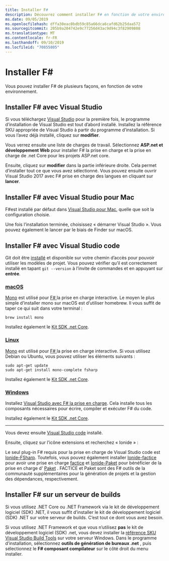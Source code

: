 ```yaml
---
title: Installer F#
description: Découvrez comment installer F# en fonction de votre environnement.
ms.date: 09/05/2019
ms.openlocfilehash: dffa30eac0bdb59c85a66dca6cafd62b25daa572
ms.sourcegitcommit: 205b9a204742e9c77256d43ac9d94c3f82909808
ms.translationtype: MT
ms.contentlocale: fr-FR
ms.lasthandoff: 09/10/2019
ms.locfileid: "70855805"
---
```

# <a name="install-f"></a>Installer F\#

Vous pouvez installer F# de plusieurs façons, en fonction de votre environnement.

## <a name="install-f-with-visual-studio"></a>Installer F# avec Visual Studio

Si vous téléchargez [Visual Studio](https://visualstudio.microsoft.com/vs/?utm_medium=microsoft&utm_source=docs.microsoft.com&utm_campaign=inline+link) pour la première fois, le programme d’installation de Visual Studio est tout d’abord installé. Installez la référence SKU appropriée de Visual Studio à partir du programme d’installation. Si vous l’avez déjà installé, cliquez sur **modifier**.

Vous verrez ensuite une liste de charges de travail. Sélectionnez **ASP.net et développement Web** pour installer F# la prise en charge et la prise en charge de .net Core pour les projets ASP.net core.

Ensuite, cliquez sur **modifier** dans la partie inférieure droite.  Cela permet d’installer tout ce que vous avez sélectionné. Vous pouvez ensuite ouvrir Visual Studio 2017 avec F# prise en charge des langues en cliquant sur **lancer**.

## <a name="install-f-with-visual-studio-for-mac"></a>Installer F# avec Visual Studio pour Mac

F#est installé par défaut dans [Visual Studio pour Mac](https://visualstudio.microsoft.com/vs/mac/?utm_medium=microsoft&utm_source=docs.microsoft.com&utm_campaign=inline+link), quelle que soit la configuration choisie.

Une fois l’installation terminée, choisissez « démarrer Visual Studio ». Vous pouvez également le lancer par le biais de Finder sur macOS.

## <a name="install-f-with-visual-studio-code"></a>Installer F# avec Visual Studio code

Git doit être [installé](https://git-scm.com/download) et disponible sur votre chemin d’accès pour pouvoir utiliser les modèles de projet. Vous pouvez vérifier qu’il est correctement installé en tapant `git --version` à l’invite de commandes et en appuyant sur **entrée**.

### <a name="macostabmacos"></a>[macOS](#tab/macos)

[Mono](https://www.mono-project.com) est utilisé pour [ F# ](../tutorials/fsharp-interactive/index.md) la prise en charge interactive. Le moyen le plus simple d’installer mono sur macOS est d’utiliser homebrew. Il vous suffit de taper ce qui suit dans votre terminal :

```console
brew install mono
```

Installez également le [Kit SDK .net Core](https://dotnet.microsoft.com/download).

### <a name="linuxtablinux"></a>[Linux](#tab/linux)

[Mono](https://www.mono-project.com) est utilisé pour [ F# ](../tutorials/fsharp-interactive/index.md) la prise en charge interactive. Si vous utilisez Debian ou Ubuntu, vous pouvez utiliser les éléments suivants :

```console
sudo apt-get update
sudo apt-get install mono-complete fsharp
```

Installez également le [Kit SDK .net Core](https://dotnet.microsoft.com/download).

### <a name="windowstabwindows"></a>[Windows](#tab/windows)

Installez [Visual Studio avec F# la prise en charge](#install-f-with-visual-studio). Cela installe tous les composants nécessaires pour écrire, compiler et exécuter F# du code.

Installez également le [Kit SDK .net Core](https://dotnet.microsoft.com/download).

---

Vous devez ensuite [Visual Studio code](https://code.visualstudio.com) installé.

Ensuite, cliquez sur l’icône extensions et recherchez « Ionide » :

Le seul plug-in F# requis pour la prise en charge de Visual Studio code est [Ionide-FSharp](https://marketplace.visualstudio.com/items?itemName=Ionide.Ionide-fsharp). Toutefois, vous pouvez également installer [Ionide-factice](https://marketplace.visualstudio.com/items?itemName=Ionide.Ionide-FAKE) pour avoir une prise en charge [factice](https://fsharp.github.io/FAKE/) et [Ionide-Paket](https://marketplace.visualstudio.com/items?itemName=Ionide.Ionide-Paket) pour bénéficier de la prise en charge d' [Paket](https://fsprojects.github.io/Paket/) . FACTICE et Paket sont des F# outils de la communauté supplémentaires pour la génération de projets et la gestion des dépendances, respectivement.

## <a name="install-f-on-a-build-server"></a>Installer F# sur un serveur de builds

Si vous utilisez .NET Core ou .NET Framework via le kit de développement logiciel (SDK) .NET, il vous suffit d’installer le kit de développement logiciel (SDK) .NET sur votre serveur de builds. C’est tout ce dont vous avez besoin.

Si vous utilisez .NET Framework et que vous n’utilisez **pas** le kit de développement logiciel (SDK) .net, vous devez installer la [référence SKU Visual Studio Build Tools](https://visualstudio.microsoft.com/thank-you-downloading-visual-studio/?sku=BuildTools&rel=16) sur votre serveur Windows. Dans le programme d’installation, sélectionnez **outils de génération de bureaux .net** , puis sélectionnez le  **F# composant compilateur** sur le côté droit du menu installer.
